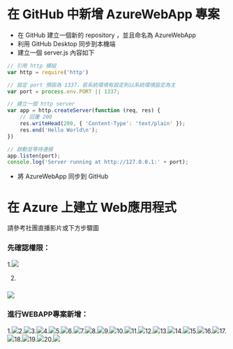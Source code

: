 # 在 GitHub 中新增 AzureWebApp 專案

* 在 GitHub 建立一個新的 repository ，並且命名為 AzureWebApp
* 利用 GitHub Desktop 同步到本機端
* 建立一個 server.js 內容如下

```js
// 引用 http 模組
var http = require('http')

// 設定 port 預設為 1337，若系統環境有設定則以系統環境設定為主
var port = process.env.PORT || 1337;

// 建立一個 http server
var app = http.createServer(function (req, res) {
    // 回覆 200
    res.writeHead(200, { 'Content-Type': 'text/plain' });
    res.end('Hello World\n');
})

// 啟動並等待連接
app.listen(port);
console.log('Server running at http://127.0.0.1:' + port);
```

* 將 AzureWebApp 同步到 GitHub

# 在 Azure 上建立 Web應用程式

請參考社團直播影片或下方步驟圖

### **先確認權限：**

1.![](/assets/權限確認.png)

2.

### ![](/assets/權限2.png)

### 進行WEBAPP專案新增：

1.![](/assets/new_1.png)2.![](/assets/new_2.png)3.![](/assets/new_3.png)4.![](/assets/new_4.png)5.![](/assets/new_5.png)6.![](/assets/new_6.png)7.![](/assets/new_7.png)8.![](/assets/new_8.png)9.![](/assets/new_9.png)10.![](/assets/new_10.png)11.![](/assets/new_19.png)12.![](/assets/new_11.png)13.![](/assets/new_13.png)14.![](/assets/new_14.png)15.![](/assets/new_15.png)16.![](/assets/new_16.png)17.![](/assets/new_17.png)18.![](/assets/new_18.png)19.![](/assets/new_20.png)20.![](/assets/new_21.png)

